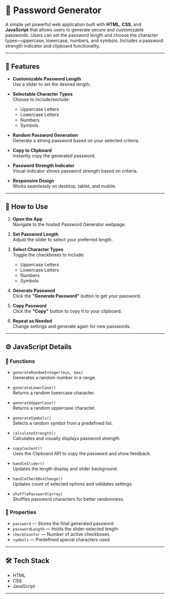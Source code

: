 # 🔐 Password Generator

A simple yet powerful web application built with **HTML**, **CSS**, and **JavaScript** that allows users to generate secure and customizable passwords. Users can set the password length and choose the character types—uppercase, lowercase, numbers, and symbols. Includes a password strength indicator and clipboard functionality.

---

## 🚀 Features

- **Customizable Password Length**  
  Use a slider to set the desired length.

- **Selectable Character Types**  
  Choose to include/exclude:
  - Uppercase Letters  
  - Lowercase Letters  
  - Numbers  
  - Symbols

- **Random Password Generation**  
  Generate a strong password based on your selected criteria.

- **Copy to Clipboard**  
  Instantly copy the generated password.

- **Password Strength Indicator**  
  Visual indicator shows password strength based on criteria.

- **Responsive Design**  
  Works seamlessly on desktop, tablet, and mobile.

---

## 📘 How to Use

1. **Open the App**  
   Navigate to the hosted Password Generator webpage.

2. **Set Password Length**  
   Adjust the slider to select your preferred length.

3. **Select Character Types**  
   Toggle the checkboxes to include:
   - Uppercase Letters  
   - Lowercase Letters  
   - Numbers  
   - Symbols

4. **Generate Password**  
   Click the **"Generate Password"** button to get your password.

5. **Copy Password**  
   Click the **"Copy"** button to copy it to your clipboard.

6. **Repeat as Needed**  
   Change settings and generate again for new passwords.

---

## ⚙️ JavaScript Details

### 📌 Functions

- `generateRandomInteger(min, max)`  
  Generates a random number in a range.

- `generateLowerCase()`  
  Returns a random lowercase character.

- `generateUpperCase()`  
  Returns a random uppercase character.

- `generateSymbols()`  
  Selects a random symbol from a predefined list.

- `calculateStrength()`  
  Calculates and visually displays password strength.

- `copyContent()`  
  Uses the Clipboard API to copy the password and show feedback.

- `handleSlider()`  
  Updates the length display and slider background.

- `handleCheckBoxChange()`  
  Updates count of selected options and validates settings.

- `shufflePassword(array)`  
  Shuffles password characters for better randomness.

### 📌 Properties

- `password` — Stores the final generated password  
- `passwordLength` — Holds the slider-selected length  
- `checkCountor` — Number of active checkboxes  
- `symbols` — Predefined special characters used

---

## 🛠️ Tech Stack

- HTML 
- CSS
- JavaScript 

---


